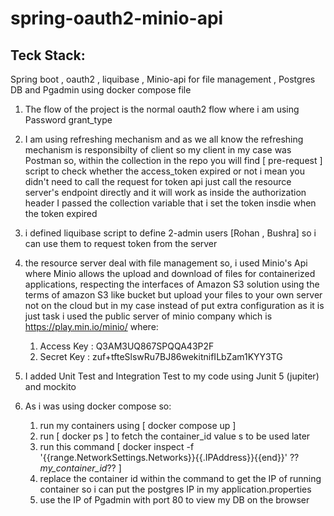 # spring-oauth2-minio-api
## Teck Stack:
Spring boot , oauth2 , liquibase , Minio-api for file management , Postgres DB and Pgadmin using docker compose file

1) The flow of the project is the normal oauth2 flow where i am using Password grant_type
2) I am using refreshing mechanism and as we all know the refreshing mechanism is responsibilty of client so my client in my case was Postman
so, within the collection in the repo you will find [ pre-request ] script to check whether the access_token expired or not
i mean you didn't need to call the request for token api just call the resource server's endpoint directly and it will work as inside the authorization header I passed the collection variable that i set the token insdie when the token expired

3) i defined liquibase script to define 2-admin users [Rohan , Bushra] so i can use them to request token from the server

4) the resource server deal with file management so, i used Minio's Api where Minio allows the upload and download of files for containerized applications, respecting the interfaces of Amazon S3 solution using the terms of amazon S3 like bucket but upload your files to your own server not on the cloud 
but in my case instead of put extra configuration as it is just task i used the public server of minio company which is https://play.min.io/minio/
where: 
   1) Access Key : Q3AM3UQ867SPQQA43P2F
   2) Secret Key : zuf+tfteSlswRu7BJ86wekitnifILbZam1KYY3TG

5) I added Unit Test and Integration Test to my code using Junit 5 (jupiter) and mockito

6) As i was using docker compose so: 
   1) run my containers using [ docker compose up ]
   2) run [ docker ps ] to fetch the container_id value s to be used later
   3) run this command [ docker inspect -f '{{range.NetworkSettings.Networks}}{{.IPAddress}}{{end}}' ??_my_container_id_?? ]
   4) replace the container id within the command to get the IP of running container so i can put the postgres IP in my application.properties
   5) use the IP of Pgadmin with port 80 to view my DB on the browser 
